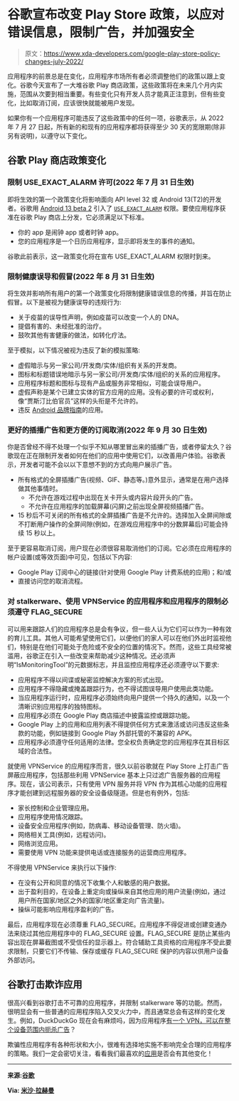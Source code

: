 # 谷歌宣布改变 Play Store 政策，以应对错误信息，限制广告，并加强安全

> 原文：<https://www.xda-developers.com/google-play-store-policy-changes-july-2022/>

应用程序的前景总是在变化，应用程序市场所有者必须调整他们的政策以跟上变化。谷歌今天宣布了一大堆谷歌 Play 商店政策，这些政策将在未来几个月内实施，范围从次要到相当重要。有些变化只有开发人员才能真正注意到，但有些变化，比如取消订阅，应该很快就能被用户发现。

如果你有一个应用程序可能违反了这些政策中的任何一项，谷歌表示，从 2022 年 7 月 27 日起，所有新的和现有的应用程序都将获得至少 30 天的宽限期(除非另有说明)，以遵守以下变化。

## 谷歌 Play 商店政策变化

### 限制 USE_EXACT_ALARM 许可(2022 年 7 月 31 日生效)

即将生效的第一个政策变化将影响面向 API level 32 或 Android 13(T2)的开发者。谷歌用 [Android 13 beta 2](https://www.xda-developers.com/android-13-beta-2-released/) 引入了 [`USE_EXACT_ALARM`](https://developer.android.com/reference/android/Manifest.permission#USE_EXACT_ALARM) 权限。要使应用程序获准在谷歌 Play 商店上分发，它必须满足以下标准。

*   你的 app 是闹钟 app 或者时钟 app。
*   您的应用程序是一个日历应用程序，显示即将发生的事件的通知。

谷歌此前表示，这一政策变化将在宣布 USE_EXACT_ALARM 权限时到来。

### 限制健康误导和假冒(2022 年 8 月 31 日生效)

将生效并影响所有用户的第一个政策变化将限制健康错误信息的传播，并旨在防止假冒。以下是被视为健康误导的违规行为:

*   关于疫苗的误导性声明，例如疫苗可以改变一个人的 DNA。
*   提倡有害的、未经批准的治疗。
*   鼓吹其他有害健康的做法，如转化疗法。

至于模拟，以下情况被视为违反了新的模拟策略:

*   虚假暗示与另一家公司/开发商/实体/组织有关系的开发商。
*   图标和标题错误地暗示与另一家公司/开发商/实体/组织的关系的应用程序。
*   应用程序标题和图标与现有产品或服务非常相似，可能会误导用户。
*   虚假声称是某个已建立实体的官方应用的应用。没有必要的许可或权利，像“贾斯汀比伯官员”这样的头衔是不允许的。
*   违反 [Android 品牌指南](https://developer.android.com/distribute/tools/promote/brand.html)的应用。

### 更好的插播广告和更方便的订阅取消(2022 年 9 月 30 日生效)

你是否曾经不得不处理一个似乎不知从哪里冒出来的插播广告，或者停留太久？谷歌现在正在限制开发者如何在他们的应用中使用它们，以改善用户体验。谷歌表示，开发者可能不会以以下意想不到的方式向用户展示广告。

*   所有格式的全屏插播广告(视频、GIF、静态等。)意外显示，通常是在用户选择做其他事情时。
    *   不允许在游戏过程中出现在关卡开头或内容片段开头的广告。
    *   不允许在应用程序的加载屏幕(闪屏)之前出现全屏视频插播广告。
*   15 秒后不可关闭的所有格式的全屏插播广告是不允许的。选择加入全屏间隙或不打断用户操作的全屏间隙(例如，在游戏应用程序中的分数屏幕后)可能会持续 15 秒以上。

至于更容易取消订阅，用户现在必须很容易取消他们的订阅。它必须在应用程序的帐户设置(或等效页面)中可见，包括以下内容:

*   Google Play 订阅中心的链接(针对使用 Google Play 计费系统的应用)；和/或
*   直接访问您的取消流程。

### 对 stalkerware、使用 VPNService 的应用程序和应用程序的限制必须遵守 FLAG_SECURE

可以用来跟踪人们的应用程序总是会有争议，但一些人认为它们可以作为一种有效的育儿工具。其他人可能希望使用它们，以便他们的家人可以在他们外出时监视他们，特别是在他们可能处于危险或不安全的位置的情况下。然而，这些工具经常被滥用，谷歌正在引入一些改变来帮助减少这种情况。还必须声明“IsMonitoringTool”的元数据标志，并且监控应用程序还必须遵守以下要求:

*   应用程序不得以间谍或秘密监控解决方案的形式出现。
*   应用程序不得隐藏或掩盖跟踪行为，也不得试图误导用户使用此类功能。
*   当应用程序运行时，应用程序必须始终向用户提供一个持久的通知，以及一个清晰识别应用程序的独特图标。
*   应用程序必须在 Google Play 商店描述中披露监控或跟踪功能。
*   Google Play 上的应用和应用列表不得提供任何方式来激活或访问违反这些条款的功能，例如链接到 Google Play 外部托管的不兼容的 APK。
*   应用程序必须遵守任何适用的法律。您全权负责确定您的应用程序在其目标区域的合法性。

就使用 VPNService 的应用程序而言，很久以前谷歌就在 Play Store 上打击广告屏蔽应用程序，包括那些利用 VPNService 基本上只过滤广告服务器的应用程序。现在，该公司表示，只有使用 VPN 服务并将 VPN 作为其核心功能的应用程序才能创建到远程服务器的安全设备级隧道。但是也有例外，包括:

*   家长控制和企业管理应用。
*   应用程序使用情况跟踪。
*   设备安全应用程序(例如，防病毒、移动设备管理、防火墙)。
*   网络相关工具(例如，远程访问)。
*   网络浏览应用。
*   需要使用 VPN 功能来提供电话或连接服务的运营商应用程序。

不得使用 VPNService 来执行以下操作:

*   在没有公开和同意的情况下收集个人和敏感的用户数据。
*   出于盈利目的，在设备上重定向或操纵来自其他应用的用户流量(例如，通过用户所在国家/地区之外的国家/地区重定向广告流量)。
*   操纵可能影响应用程序盈利的广告。

最后，应用程序现在必须尊重 FLAG_SECURE。应用程序不得促进或创建变通办法来绕过其他应用程序中的 FLAG_SECURE 设置。FLAG_SECURE 是防止某些内容出现在屏幕截图或不受信任的显示器上。符合辅助工具资格的应用程序不受此要求限制，只要它们不传输、保存或缓存 FLAG_SECURE 保护的内容以供用户设备外部访问。

## 谷歌打击欺诈应用

很高兴看到谷歌打击不可靠的应用程序，并限制 stalkerware 等的功能。然而，很明显会有一些普通的应用程序陷入交叉火力中，而且通常总会有这样的变化发生。例如，DuckDuckGo 现在会有麻烦吗，因为应用程序[有一个 VPN，可以在整个设备范围内扼杀广告](https://spreadprivacy.com/introducing-app-tracking-protection/)？

欺骗性应用程序有各种形状和大小，很难有选择地实施不影响完全合理的应用程序的策略。我们一定会密切关注，看看我们最喜欢的[应用](https://www.xda-developers.com/best-android-apps/)是否会有其他变化！

* * *

**来源:[谷歌](https://support.google.com/googleplay/android-developer/answer/9934569)**

**Via: [米沙·拉赫曼](https://twitter.com/MishaalRahman/status/1552331482823262209)**